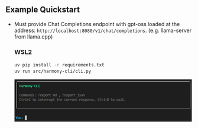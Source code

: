 ## Example Quickstart

- Must provide Chat Completions endpoint with gpt-oss loaded at the address: `http://localhost:8080/v1/chat/completions`. (e.g. llama-server from llama.cpp)

  ### WSL2
  
  ```bash
  uv pip install -r requirements.txt
  uv run src/harmony-cli/cli.py
  ```
  
  ![](assets/image.png)
